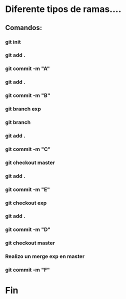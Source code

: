 # Diferente tipos de ramas....
## Comandos:
###  git init
###  git add .
###  git commit -m "A"
###  git add .
###  git commit -m "B"
### git branch exp
### git branch
###  git add .
###  git commit -m "C"
###  git checkout master
###  git add .
###  git commit -m "E"
###  git checkout exp
###  git add .
###  git commit -m "D"
###  git checkout master
### Realizo un merge exp en master
###  git commit -m "F"

# Fin